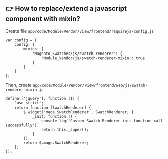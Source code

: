 ## :point_right: How to replace/extend a javascript component with mixin?
Create file `app/code/Module/Vendor/view/frontend/requirejs-config.js`
```
var config = {
    config: {
        mixins: {
            'Magento_Swatches/js/swatch-renderer': {
                'Module_Vendor/js/swatch-renderer-mixin': true
            }
        }
    }
};
```

Then, create `app/code/Module/Vendor/view/frontend/web/js/swatch-renderer-mixin.js`
```
define(['jquery'], function ($) {
    'use strict';
    return function (SwatchRenderer) {
        $.widget('mage.SwatchRenderer', SwatchRenderer, {
            _init: function () {
                console.log('Custom Swatch Renderer init function call successfully');
                return this._super();
            }
        });
        return $.mage.SwatchRenderer;
    };
});
```
